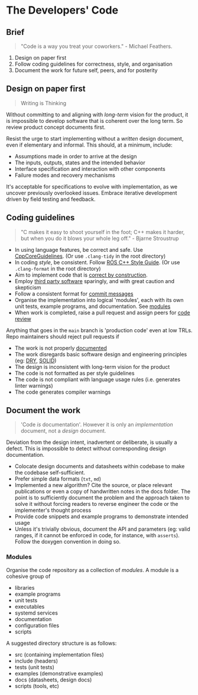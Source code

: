 # The Developers' Code

## Brief

> "Code is a way you treat your coworkers." - Michael Feathers.

1. Design on paper first
1. Follow coding guidelines for correctness, style, and organisation
1. Document the work for future self, peers, and for posterity

## Design on paper first

> Writing is Thinking

Without committing to and aligning with _long-term_ vision for the product, it is impossible to develop software that is coherent over the long term. So review product concept documents first.

Resist the urge to start implementing without a _written_ design document, even if elementary and informal. This should, at a minimum, include:

- Assumptions made in order to arrive at the design
- The inputs, outputs, states and the intended behavior
- Interface specification and interaction with other components
- Failure modes and recovery mechanisms

It's acceptable for specifications to evolve with implementation, as we uncover previously overlooked issues. Embrace iterative development driven by field testing and feedback.

## Coding guidelines

> "C makes it easy to shoot yourself in the foot; C++ makes it harder, but when you do it blows your whole leg off." - Bjarne Stroustrup

- In using language features, be correct and safe. Use [CppCoreGuidelines](https://github.com/isocpp/CppCoreGuidelines). (Or use `.clang-tidy` in the root directory)
- In coding _style_, be consistent. Follow [ROS C++ Style Guide](https://wiki.ros.org/CppStyleGuide). (Or use `.clang-format` in the root directory)
- Aim to implement code that is [correct by construction](correct_by_construction.md).
- Employ [third party software](process/third_party.md) sparingly, and with great caution and skepticism
- Follow a consistent format for [commit messages](process/commit_messages.md)
- Organise the implementation into logical 'modules', each with its own unit tests, example programs, and documentation. See [modules](#modules)
- When work is completed, raise a pull request and assign peers for [code review](code_reviews.md)

Anything that goes in the `main` branch is 'production code' even at low TRLs. Repo maintainers should reject pull requests if

- The work is not properly [documented](#document-the-work)
- The work disregards basic software design and engineering principles (eg: [DRY](https://en.wikipedia.org/wiki/Don%27t_repeat_yourself), [SOLID](https://en.wikipedia.org/wiki/SOLID))
- The design is inconsistent with long-term vision for the product
- The code is not formatted as per style guidelines
- The code is not compliant with language usage rules (i.e. generates linter warnings)
- The code generates compiler warnings

## Document the work

> 'Code _is_ documentation'. However it is only an _implementation_ document, not a _design_ document.

Deviation from the design intent, inadvertent or deliberate, is usually a defect. This is impossible to detect without
corresponding design documentation.

- Colocate design documents and datasheets within codebase to make the codebase self-sufficient.
- Prefer simple data formats (`txt`, `md`)
- Implemented a new algorithm? Cite the source, or place relevant publications or even a copy of handwritten notes in the docs folder. The point is to sufficiently document the problem and the approach taken to solve it without forcing readers to reverse engineer the code or the implementer's thought process
- Provide code snippets and example programs to demonstrate intended usage
- Unless it's trivially obvious, document the API and parameters (eg: valid ranges, if it cannot be enforced in code, for instance, with `asserts`). Follow the doxygen convention in doing so.

### Modules

Organise the code repository as a collection of _modules_. A module is a cohesive group of

- libraries
- example programs
- unit tests
- executables
- systemd services
- documentation
- configuration files
- scripts

A suggested directory structure is as follows:

- src (containing implementation files)
- include (headers)
- tests (unit tests)
- examples (demonstrative examples)
- docs (datasheets, design docs)
- scripts (tools, etc)